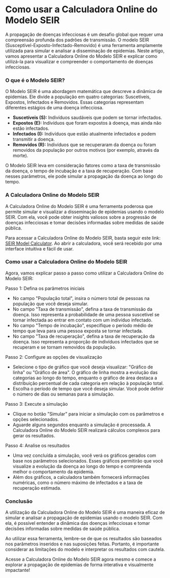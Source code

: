 Como usar a Calculadora Online do Modelo SEIR
=============================================

A propagação de doenças infecciosas é um desafio global que requer uma compreensão profunda dos padrões de transmissão. O modelo SEIR (Susceptível-Exposto-Infectado-Removido) é uma ferramenta amplamente utilizada para simular e analisar a disseminação de epidemias. Neste artigo, vamos apresentar a Calculadora Online do Modelo SEIR e explicar como utilizá-la para visualizar e compreender o comportamento de doenças infecciosas.

### O que é o Modelo SEIR?

O Modelo SEIR é uma abordagem matemática que descreve a dinâmica de epidemias. Ele divide a população em quatro categorias: Suscetíveis, Expostos, Infectados e Removidos. Essas categorias representam diferentes estágios de uma doença infecciosa.

- **Suscetíveis (S):** Indivíduos saudáveis que podem se tornar infectados.
- **Expostos (E):** Indivíduos que foram expostos à doença, mas ainda não estão infectados.
- **Infectados (I):** Indivíduos que estão atualmente infectados e podem transmitir a doença.
- **Removidos (R):** Indivíduos que se recuperaram da doença ou foram removidos da população por outros motivos (por exemplo, através da morte).

O Modelo SEIR leva em consideração fatores como a taxa de transmissão da doença, o tempo de incubação e a taxa de recuperação. Com base nesses parâmetros, ele pode simular a propagação da doença ao longo do tempo.

### A Calculadora Online do Modelo SEIR

A Calculadora Online do Modelo SEIR é uma ferramenta poderosa que permite simular e visualizar a disseminação de epidemias usando o modelo SEIR. Com ela, você pode obter insights valiosos sobre a progressão de doenças infecciosas e tomar decisões informadas sobre medidas de saúde pública.

Para acessar a Calculadora Online do Modelo SEIR, basta seguir este link: [SEIR Model Calculator](https://www.onlinecalculatorsfree.com/pt/math/seir-model-calculator.html). Ao abrir a calculadora, você será recebido por uma interface intuitiva e fácil de usar.

### Como usar a Calculadora Online do Modelo SEIR

Agora, vamos explicar passo a passo como utilizar a Calculadora Online do Modelo SEIR:

Passo 1: Defina os parâmetros iniciais

- No campo "População total", insira o número total de pessoas na população que você deseja simular.
- No campo "Taxa de transmissão", defina a taxa de transmissão da doença. Isso representa a probabilidade de uma pessoa suscetível se tornar infectada ao entrar em contato com um indivíduo infectado.
- No campo "Tempo de incubação", especifique o período médio de tempo que leva para uma pessoa exposta se tornar infectada.
- No campo "Taxa de recuperação", defina a taxa de recuperação da doença. Isso representa a proporção de indivíduos infectados que se recuperam e se tornam removidos da população.

Passo 2: Configure as opções de visualização

- Selecione o tipo de gráfico que você deseja visualizar: "Gráfico de linha" ou "Gráfico de área". O gráfico de linha mostra a evolução das categorias ao longo do tempo, enquanto o gráfico de área destaca a distribuição percentual de cada categoria em relação à população total.
- Escolha o período de tempo que você deseja simular. Você pode definir o número de dias ou semanas para a simulação.

Passo 3: Execute a simulação

- Clique no botão "Simular" para iniciar a simulação com os parâmetros e opções selecionados.
- Aguarde alguns segundos enquanto a simulação é processada. A Calculadora Online do Modelo SEIR realizará cálculos complexos para gerar os resultados.

Passo 4: Analise os resultados

- Uma vez concluída a simulação, você verá os gráficos gerados com base nos parâmetros selecionados. Esses gráficos permitirão que você visualize a evolução da doença ao longo do tempo e compreenda melhor o comportamento da epidemia.
- Além dos gráficos, a calculadora também fornecerá informações numéricas, como o número máximo de infectados e a taxa de recuperação estimada.

### Conclusão

A utilização da Calculadora Online do Modelo SEIR é uma maneira eficaz de simular e analisar a propagação de epidemias usando o modelo SEIR. Com ela, é possível entender a dinâmica das doenças infecciosas e tomar decisões informadas sobre medidas de saúde pública.

Ao utilizar essa ferramenta, lembre-se de que os resultados são baseados nos parâmetros inseridos e nas suposições feitas. Portanto, é importante considerar as limitações do modelo e interpretar os resultados com cautela.

Acesse a Calculadora Online do Modelo SEIR agora mesmo e comece a explorar a propagação de epidemias de forma interativa e visualmente impactante!